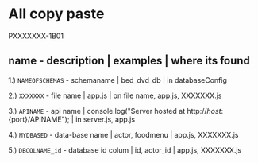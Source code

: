 # All copy paste


PXXXXXXX-1B01





<h2>name - description | examples | where its found</h2>

1.) `NAMEOFSCHEMAS` - schemaname | bed_dvd_db | in databaseConfig

2.) `XXXXXXX` - file name | app.js | on file name, app.js, XXXXXXX.js

3.) `APINAME` - api name  | console.log("Server hosted at http://${host}:${port}/APINAME"); | in server.js, app.js

4.) `MYDBASED` - data-base name | actor, foodmenu | app.js, XXXXXXX.js

5.) `DBCOLNAME_id` - database id colum | id, actor_id | app.js, XXXXXXX.js


